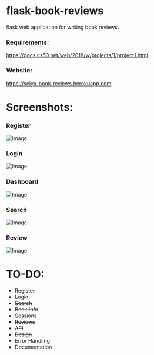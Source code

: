 # flask-book-reviews
flask web application for writing book reviews. 

### Requirements:  
https://docs.cs50.net/web/2018/w/projects/1/project1.html
 
### Website:
https://seiya-book-reviews.herokuapp.com

# Screenshots:
### Register
![Image](https://i.imgur.com/saz9eq0.png)
### Login
![Image](https://i.imgur.com/xX6mcNB.png)
### Dashboard
![Image](https://i.imgur.com/D7u2pXI.png)
### Search
![Image](https://i.imgur.com/PDOFRol.png)
### Review
![Image](https://i.imgur.com/mLfzweu.png)


# TO-DO:
* ~~Register~~
* ~~Login~~
* ~~Search~~
* ~~Book Info~~
* ~~Sessions~~
* ~~Reviews~~
* ~~API~~
* ~~Design~~
* Error Handling
* Documentation
